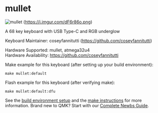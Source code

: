 # mullet

![mullet](https://i.imgur.com/EBOMbhH.jpg)
(https://i.imgur.com/dF6r86o.png)

A 68 key keyboard with USB Type-C and RGB underglow

Keyboard Maintainer: coseyfannitutti (https://github.com/coseyfannitutti)

Hardware Supported: mullet, atmega32u4  
Hardware Availability: https://github.com/coseyfannitutti

Make example for this keyboard (after setting up your build environment):

    make mullet:default

Flash example for this keyboard (after verifying make):
    
    make mullet:default:dfu

See the [build environment setup](https://docs.qmk.fm/#/getting_started_build_tools) and the [make instructions](https://docs.qmk.fm/#/getting_started_make_guide) for more information. Brand new to QMK? Start with our [Complete Newbs Guide](https://docs.qmk.fm/#/newbs).
